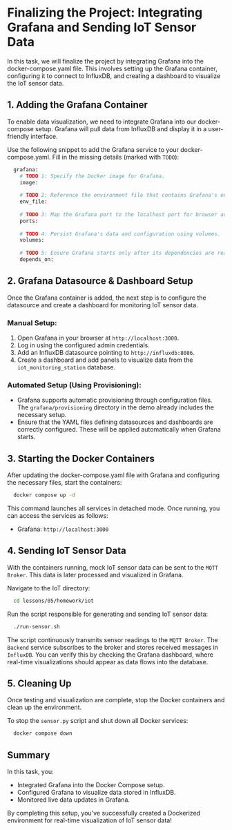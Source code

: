 # Finalizing the Project: Integrating Grafana and Sending IoT Sensor Data

In this task, we will finalize the project by integrating Grafana into the docker-compose.yaml file. This involves setting up the Grafana container, configuring it to connect to InfluxDB, and creating a dashboard to visualize the IoT sensor data.

## 1. Adding the Grafana Container

To enable data visualization, we need to integrate Grafana into our docker-compose setup. Grafana will pull data from InfluxDB and display it in a user-friendly interface.

Use the following snippet to add the Grafana service to your docker-compose.yaml. Fill in the missing details (marked with `TODO`):

```Dockerfile
  grafana:
    # TODO 1: Specify the Docker image for Grafana.
    image: 
    
    # TODO 2: Reference the environment file that contains Grafana's environment variables.
    env_file: 
    
    # TODO 3: Map the Grafana port to the localhost port for browser access.
    ports: 
    
    # TODO 4: Persist Grafana's data and configuration using volumes.
    volumes: 
    
    # TODO 5: Ensure Grafana starts only after its dependencies are ready.
    depends_on: 
```

## 2. Grafana Datasource & Dashboard Setup

Once the Grafana container is added, the next step is to configure the datasource and create a dashboard for monitoring IoT sensor data.

### Manual Setup:

1. Open Grafana in your browser at `http://localhost:3000`.
2. Log in using the configured admin credentials.
3. Add an InfluxDB datasource pointing to `http://influxdb:8086`.
4. Create a dashboard and add panels to visualize data from the `iot_monitoring_station` database.

### Automated Setup (Using Provisioning):

- Grafana supports automatic provisioning through configuration files. The `grafana/provisioning` directory in the demo already includes the necessary setup.
- Ensure that the YAML files defining datasources and dashboards are correctly configured. These will be applied automatically when Grafana starts.

## 3. Starting the Docker Containers

After updating the docker-compose.yaml file with Grafana and configuring the necessary files, start the containers:

```bash
  docker compose up -d
```

This command launches all services in detached mode. Once running, you can access the services as follows:

- Grafana: `http://localhost:3000`

## 4. Sending IoT Sensor Data

With the containers running, mock IoT sensor data can be sent to the `MQTT Broker`. This data is later processed and visualized in Grafana.

Navigate to the IoT directory:

```bash
  cd lessons/05/homework/iot
```

Run the script responsible for generating and sending IoT sensor data:

```bash
  ./run-sensor.sh
```

The script continuously transmits sensor readings to the `MQTT Broker`. The `Backend` service subscribes to the broker and stores received messages in `InfluxDB`. You can verify this by checking the Grafana dashboard, where real-time visualizations should appear as data flows into the database.

## 5. Cleaning Up

Once testing and visualization are complete, stop the Docker containers and clean up the environment.

To stop the `sensor.py` script and shut down all Docker services:

```bash
  docker compose down
```

## Summary

In this task, you:

- Integrated Grafana into the Docker Compose setup.
- Configured Grafana to visualize data stored in InfluxDB.
- Monitored live data updates in Grafana.

By completing this setup, you've successfully created a Dockerized environment for real-time visualization of IoT sensor data!

